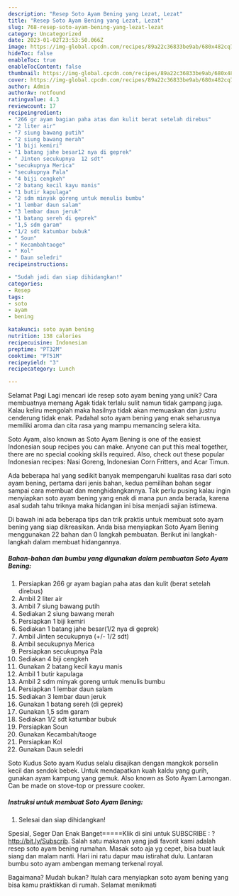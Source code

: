 ```yaml
---
description: "Resep Soto Ayam Bening yang Lezat, Lezat"
title: "Resep Soto Ayam Bening yang Lezat, Lezat"
slug: 768-resep-soto-ayam-bening-yang-lezat-lezat
category: Uncategorized
date: 2023-01-02T23:53:50.066Z
image: https://img-global.cpcdn.com/recipes/89a22c36833be9ab/680x482cq70/soto-ayam-bening-foto-resep-utama.jpg
hideToc: false
enableToc: true
enableTocContent: false
thumbnail: https://img-global.cpcdn.com/recipes/89a22c36833be9ab/680x482cq70/soto-ayam-bening-foto-resep-utama.jpg
cover: https://img-global.cpcdn.com/recipes/89a22c36833be9ab/680x482cq70/soto-ayam-bening-foto-resep-utama.jpg
author: Admin
authorAv: notfound
ratingvalue: 4.3
reviewcount: 17
recipeingredient:
- "266 gr ayam bagian paha atas dan kulit berat setelah direbus"
- "2 liter air"
- "7 siung bawang putih"
- "2 siung bawang merah"
- "1 biji kemiri"
- "1 batang jahe besar12 nya di geprek"
- " Jinten secukupnya  12 sdt"
- "secukupnya Merica"
- "secukupnya Pala"
- "4 biji cengkeh"
- "2 batang kecil kayu manis"
- "1 butir kapulaga"
- "2 sdm minyak goreng untuk menulis bumbu"
- "1 lembar daun salam"
- "3 lembar daun jeruk"
- "1 batang sereh di geprek"
- "1,5 sdm garam"
- "1/2 sdt katumbar bubuk"
- " Soun"
- " Kecambahtaoge"
- " Kol"
- " Daun seledri"
recipeinstructions:

- "Sudah jadi dan siap dihidangkan!"
categories:
- Resep
tags:
- soto
- ayam
- bening

katakunci: soto ayam bening 
nutrition: 138 calories
recipecuisine: Indonesian
preptime: "PT32M"
cooktime: "PT51M"
recipeyield: "3"
recipecategory: Lunch

---
```



Selamat Pagi Lagi mencari ide resep soto ayam bening yang unik? Cara membuatnya memang Agak tidak terlalu sulit namun tidak gampang juga. Kalau keliru mengolah maka hasilnya tidak akan memuaskan dan justru cenderung tidak enak. Padahal soto ayam bening yang enak seharusnya memiliki aroma dan cita rasa yang mampu memancing selera kita.


Soto Ayam, also known as Soto Ayam Bening is one of the easiest Indonesian soup recipes you can make. Anyone can put this meal together, there are no special cooking skills required. Also, check out these popular Indonesian recipes: Nasi Goreng, Indonesian Corn Fritters, and Acar Timun.

Ada beberapa hal yang sedikit banyak mempengaruhi kualitas rasa dari soto ayam bening, pertama dari jenis bahan, kedua pemilihan bahan segar sampai cara membuat dan menghidangkannya. Tak perlu pusing kalau ingin menyiapkan soto ayam bening yang enak di mana pun anda berada, karena asal sudah tahu triknya maka hidangan ini bisa menjadi sajian istimewa.


Di bawah ini ada beberapa tips dan trik praktis untuk membuat soto ayam bening yang siap dikreasikan. Anda bisa menyiapkan Soto Ayam Bening menggunakan 22 bahan dan 0 langkah pembuatan. Berikut ini langkah-langkah dalam membuat hidangannya.

<!--inarticleads1-->

##### Bahan-bahan dan bumbu yang digunakan dalam pembuatan Soto Ayam Bening:

1. Persiapkan 266 gr ayam bagian paha atas dan kulit (berat setelah direbus)
1. Ambil 2 liter air
1. Ambil 7 siung bawang putih
1. Sediakan 2 siung bawang merah
1. Persiapkan 1 biji kemiri
1. Sediakan 1 batang jahe besar(1/2 nya di geprek)
1. Ambil  Jinten secukupnya (+/- 1/2 sdt)
1. Ambil secukupnya Merica
1. Persiapkan secukupnya Pala
1. Sediakan 4 biji cengkeh
1. Gunakan 2 batang kecil kayu manis
1. Ambil 1 butir kapulaga
1. Ambil 2 sdm minyak goreng untuk menulis bumbu
1. Persiapkan 1 lembar daun salam
1. Sediakan 3 lembar daun jeruk
1. Gunakan 1 batang sereh (di geprek)
1. Gunakan 1,5 sdm garam
1. Sediakan 1/2 sdt katumbar bubuk
1. Persiapkan  Soun
1. Gunakan  Kecambah/taoge
1. Persiapkan  Kol
1. Gunakan  Daun seledri


Soto Kudus Soto ayam Kudus selalu disajikan dengan mangkok porselin kecil dan sendok bebek. Untuk mendapatkan kuah kaldu yang gurih, gunakan ayam kampung yang gemuk. Also known as Soto Ayam Lamongan. Can be made on stove-top or pressure cooker. 

<!--inarticleads2-->

##### Instruksi untuk membuat Soto Ayam Bening:


1. Selesai dan siap dihidangkan!

Spesial, Seger Dan Enak Banget=====Klik di sini untuk SUBSCRIBE : ? http://bit.ly/Subscrib. Salah satu makanan yang jadi favorit kami adalah resep soto ayam bening rumahan. Masak soto aja yg cepet, bisa buat lauk siang dan malam nanti. Hari ini ratu dapur mau istirahat dulu. Lantaran bumbu soto ayam ambengan memang terkenal royal. 

Bagaimana? Mudah bukan? Itulah cara menyiapkan soto ayam bening yang bisa kamu praktikkan di rumah. Selamat menikmati
